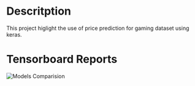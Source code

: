 # Descritption 
This project higlight the use of price prediction for gaming dataset using keras.

# Tensorboard Reports
 ![Models Comparision](https://github.com/bhargrah/keras_deep_learning_applications/blob/master/images/scalars-multiple.png)
 
 
